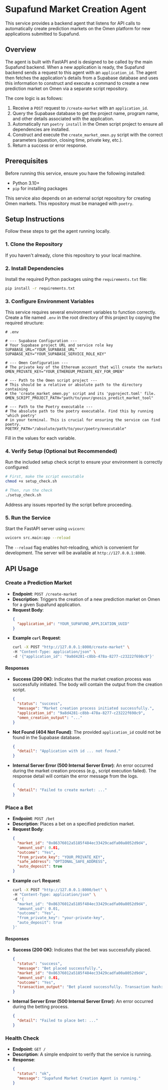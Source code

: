 # Supafund Market Creation Agent

This service provides a backend agent that listens for API calls to automatically create prediction markets on the Omen platform for new applications submitted to Supafund.

## Overview

The agent is built with FastAPI and is designed to be called by the main Supafund backend. When a new application is ready, the Supafund backend sends a request to this agent with an `application_id`. The agent then fetches the application's details from a Supabase database and uses this information to construct and execute a command to create a new prediction market on Omen via a separate script repository.

The core logic is as follows:
1.  Receive a `POST` request to `/create-market` with an `application_id`.
2.  Query the Supabase database to get the project name, program name, and other details associated with the application.
3.  Automatically run `poetry install` in the Omen script project to ensure all dependencies are installed.
4.  Construct and execute the `create_market_omen.py` script with the correct parameters (question, closing time, private key, etc.).
5.  Return a success or error response.

## Prerequisites

Before running this service, ensure you have the following installed:
- Python 3.10+
- `pip` for installing packages

This service also depends on an external script repository for creating Omen markets. This repository must be managed with `poetry`.

## Setup Instructions

Follow these steps to get the agent running locally.

### 1. Clone the Repository

If you haven't already, clone this repository to your local machine.

### 2. Install Dependencies

Install the required Python packages using the `requirements.txt` file:
```bash
pip install -r requirements.txt
```

### 3. Configure Environment Variables

This service requires several environment variables to function correctly. Create a file named `.env` in the root directory of this project by copying the required structure:

```
# .env

# --- Supabase Configuration ---
# Your Supabase project URL and service role key
SUPABASE_URL="YOUR_SUPABASE_URL"
SUPABASE_KEY="YOUR_SUPABASE_SERVICE_ROLE_KEY"

# --- Omen Configuration ---
# The private key of the Ethereum account that will create the markets
OMEN_PRIVATE_KEY="YOUR_ETHEREUM_PRIVATE_KEY_FOR_OMEN"

# --- Path to the Omen script project ---
# This should be a relative or absolute path to the directory containing
# the 'create_market_omen.py' script and its 'pyproject.toml' file.
OMEN_SCRIPT_PROJECT_PATH="path/to/your/gnosis_predict_market_tool"

# --- Path to the Poetry executable ---
# The absolute path to the poetry executable. Find this by running 'which poetry'
# in your terminal. This is crucial for ensuring the service can find poetry.
POETRY_PATH="/absolute/path/to/your/poetry/executable"
```

Fill in the values for each variable.

### 4. Verify Setup (Optional but Recommended)

Run the included setup check script to ensure your environment is correctly configured:
```bash
# First, make the script executable
chmod +x setup_check.sh

# Then, run the check
./setup_check.sh
```
Address any issues reported by the script before proceeding.

### 5. Run the Service

Start the FastAPI server using `uvicorn`:
```bash
uvicorn src.main:app --reload
```
The `--reload` flag enables hot-reloading, which is convenient for development. The server will be available at `http://127.0.0.1:8000`.

## API Usage

### Create a Prediction Market

- **Endpoint**: `POST /create-market`
- **Description**: Triggers the creation of a new prediction market on Omen for a given Supafund application.
- **Request Body**:
  ```json
  {
    "application_id": "YOUR_SUPAFUND_APPLICATION_UUID"
  }
  ```
- **Example `curl` Request**:
  ```bash
  curl -X POST "http://127.0.0.1:8000/create-market" \
  -H "Content-Type: application/json" \
  -d '{"application_id": "9a8d4281-c8bb-478a-8277-c23222f698c9"}'
  ```

#### Responses

- **Success (200 OK)**:
  Indicates that the market creation process was successfully initiated. The body will contain the output from the creation script.
  ```json
  {
    "status": "success",
    "message": "Market creation process initiated successfully.",
    "application_id": "9a8d4281-c8bb-478a-8277-c23222f698c9",
    "omen_creation_output": "..."
  }
  ```
- **Not Found (404 Not Found)**:
  The provided `application_id` could not be found in the Supabase database.
  ```json
  {
    "detail": "Application with id ... not found."
  }
  ```
- **Internal Server Error (500 Internal Server Error)**:
  An error occurred during the market creation process (e.g., script execution failed). The response detail will contain the error message from the logs.
  ```json
  {
    "detail": "Failed to create market: ..."
  }
  ```

### Place a Bet

- **Endpoint**: `POST /bet`
- **Description**: Places a bet on a specified prediction market.
- **Request Body**:
  ```json
  {
    "market_id": "0x86376012a5185f484ec33429cadfa00a8052d9d4",
    "amount_usd": 0.01,
    "outcome": "Yes",
    "from_private_key": "YOUR_PRIVATE_KEY",
    "safe_address": "OPTIONAL_SAFE_ADDRESS",
    "auto_deposit": true
  }
  ```
- **Example `curl` Request**:
  ```bash
  curl -X POST "http://127.0.0.1:8000/bet" \
  -H "Content-Type: application/json" \
  -d '{
    "market_id": "0x86376012a5185f484ec33429cadfa00a8052d9d4",
    "amount_usd": 0.01,
    "outcome": "Yes",
    "from_private_key": "your-private-key",
    "auto_deposit": true
  }'
  ```

#### Responses

- **Success (200 OK)**:
  Indicates that the bet was successfully placed.
  ```json
  {
    "status": "success",
    "message": "Bet placed successfully.",
    "market_id": "0x86376012a5185f484ec33429cadfa00a8052d9d4",
    "amount_usd": 0.01,
    "outcome": "Yes",
    "transaction_output": "Bet placed successfully. Transaction hash: 0x..."
  }
  ```
- **Internal Server Error (500 Internal Server Error)**:
  An error occurred during the betting process.
  ```json
  {
    "detail": "Failed to place bet: ..."
  }
  ```

### Health Check

- **Endpoint**: `GET /`
- **Description**: A simple endpoint to verify that the service is running.
- **Response**:
  ```json
  {
    "status": "ok",
    "message": "Supafund Market Creation Agent is running."
  }
  ``` 